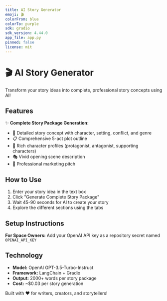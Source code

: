 ```yaml
---
title: AI Story Generator
emoji: 🎬
colorFrom: blue
colorTo: purple
sdk: gradio
sdk_version: 4.44.0
app_file: app.py
pinned: false
license: mit
---
```


# 🎬 AI Story Generator

Transform your story ideas into complete, professional story concepts using AI!

## Features

✨ **Complete Story Package Generation:**
- 📝 Detailed story concept with character, setting, conflict, and genre
- 📋 Comprehensive 5-act plot outline 
- 👥 Rich character profiles (protagonist, antagonist, supporting characters)
- 🎭 Vivid opening scene description
- 🎯 Professional marketing pitch

## How to Use

1. Enter your story idea in the text box
2. Click "Generate Complete Story Package"  
3. Wait 45-90 seconds for AI to create your story
4. Explore the different sections using the tabs

## Setup Instructions

**For Space Owners:** Add your OpenAI API key as a repository secret named `OPENAI_API_KEY`

## Technology

- **Model:** OpenAI GPT-3.5-Turbo-Instruct
- **Framework:** LangChain + Gradio
- **Output:** 2000+ words per story package
- **Cost:** ~$0.03 per story generation

Built with ❤️ for writers, creators, and storytellers!